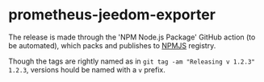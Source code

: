 # prometheus-jeedom-exporter

The release is made through the 'NPM Node.js Package' GitHub action (to be automated), which packs and publishes to [NPMJS](https://www.npmjs.com) registry.

Though the tags are rightly named as in  `git tag -am "Releasing v 1.2.3" 1.2.3`, versions hould be named with a `v` prefix.
